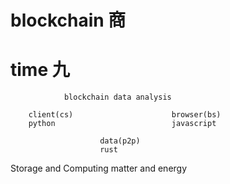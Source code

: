 # blockchain 商
# time 九
                blockchain data analysis   

        client(cs)                      browser(bs)
        python                          javascript 

                        data(p2p)
                        rust

Storage and Computing
matter and energy
